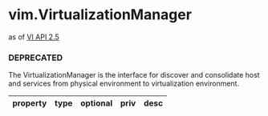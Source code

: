 vim.VirtualizationManager
=========================
as of [VI API 2.5](vim.version.md#vim.version.version2)
### DEPRECATED



The VirtualizationManager is the interface for discover and consolidate   host and services from physical environment to virtualization environment.

| property | type | optional | priv | desc |
|:---------|:-----|:---------|:-----|:-----|


